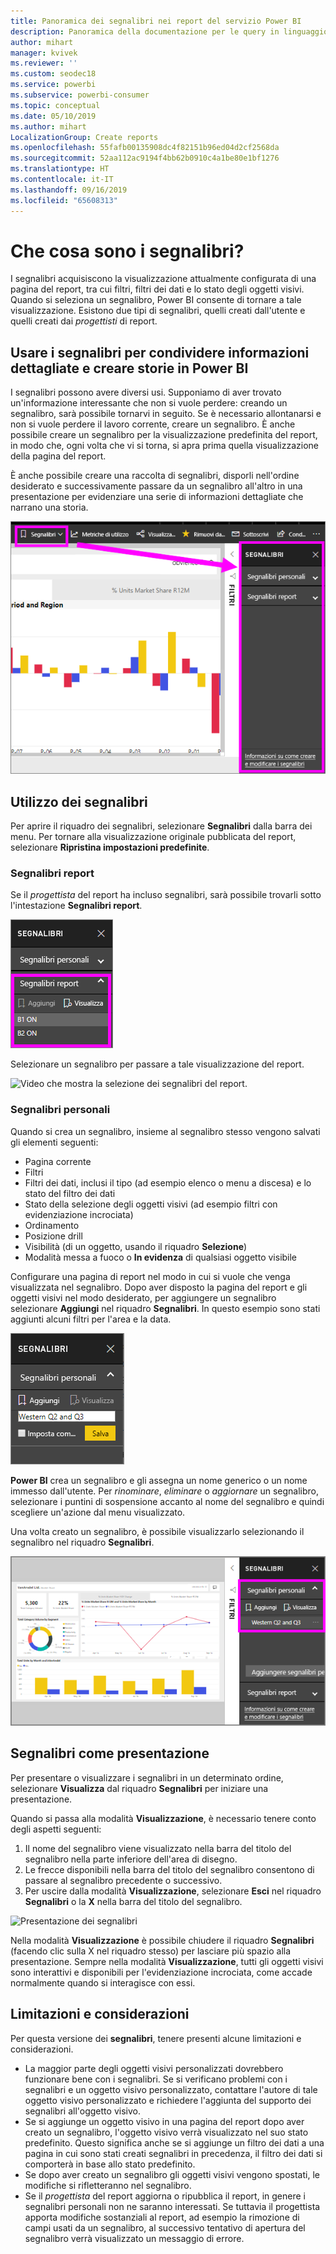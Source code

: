 ```yaml
---
title: Panoramica dei segnalibri nei report del servizio Power BI
description: Panoramica della documentazione per le query in linguaggio naturale Domande e risposte di Power BI.
author: mihart
manager: kvivek
ms.reviewer: ''
ms.custom: seodec18
ms.service: powerbi
ms.subservice: powerbi-consumer
ms.topic: conceptual
ms.date: 05/10/2019
ms.author: mihart
LocalizationGroup: Create reports
ms.openlocfilehash: 55fafb00135908dc4f82151b96ed04d2cf2568da
ms.sourcegitcommit: 52aa112ac9194f4bb62b0910c4a1be80e1bf1276
ms.translationtype: HT
ms.contentlocale: it-IT
ms.lasthandoff: 09/16/2019
ms.locfileid: "65608313"
---
```

# <a name="what-are-bookmarks"></a>Che cosa sono i segnalibri?
I segnalibri acquisiscono la visualizzazione attualmente configurata di una pagina del report, tra cui filtri, filtri dei dati e lo stato degli oggetti visivi. Quando si seleziona un segnalibro, Power BI consente di tornare a tale visualizzazione. Esistono due tipi di segnalibri, quelli creati dall'utente e quelli creati dai *progettisti* di report.

## <a name="use-bookmarks-to-share-insights-and-build-stories-in-power-bi"></a>Usare i segnalibri per condividere informazioni dettagliate e creare storie in Power BI 
I segnalibri possono avere diversi usi. Supponiamo di aver trovato un'informazione interessante che non si vuole perdere: creando un segnalibro, sarà possibile tornarvi in seguito. Se è necessario allontanarsi e non si vuole perdere il lavoro corrente, creare un segnalibro. È anche possibile creare un segnalibro per la visualizzazione predefinita del report, in modo che, ogni volta che vi si torna, si apra prima quella visualizzazione della pagina del report. 

È anche possibile creare una raccolta di segnalibri, disporli nell'ordine desiderato e successivamente passare da un segnalibro all'altro in una presentazione per evidenziare una serie di informazioni dettagliate che narrano una storia.  

![Per visualizzare il riquadro dei segnalibri, selezionarlo dalla barra multifunzione.](media/end-user-bookmarks/power-bi-bookmarks-pane.png)

## <a name="using-bookmarks"></a>Utilizzo dei segnalibri
Per aprire il riquadro dei segnalibri, selezionare **Segnalibri** dalla barra dei menu. Per tornare alla visualizzazione originale pubblicata del report, selezionare **Ripristina impostazioni predefinite**.

### <a name="report-bookmarks"></a>Segnalibri report
Se il *progettista* del report ha incluso segnalibri, sarà possibile trovarli sotto l'intestazione **Segnalibri report**. 

![Visualizzare i segnalibri del report.](media/end-user-bookmarks/power-bi-report-bookmark.png)

Selezionare un segnalibro per passare a tale visualizzazione del report. 

![Video che mostra la selezione dei segnalibri del report.](media/end-user-bookmarks/power-bi-bookmarks.gif)

### <a name="personal-bookmarks"></a>Segnalibri personali

Quando si crea un segnalibro, insieme al segnalibro stesso vengono salvati gli elementi seguenti:

* Pagina corrente
* Filtri
* Filtri dei dati, inclusi il tipo (ad esempio elenco o menu a discesa) e lo stato del filtro dei dati
* Stato della selezione degli oggetti visivi (ad esempio filtri con evidenziazione incrociata)
* Ordinamento
* Posizione drill
* Visibilità (di un oggetto, usando il riquadro **Selezione**)
* Modalità messa a fuoco o **In evidenza** di qualsiasi oggetto visibile

Configurare una pagina di report nel modo in cui si vuole che venga visualizzata nel segnalibro. Dopo aver disposto la pagina del report e gli oggetti visivi nel modo desiderato, per aggiungere un segnalibro selezionare **Aggiungi** nel riquadro **Segnalibri**. In questo esempio sono stati aggiunti alcuni filtri per l'area e la data. 

![Aggiungere segnalibri personali.](media/end-user-bookmarks/power-bi-add-personal.png)

**Power BI** crea un segnalibro e gli assegna un nome generico o un nome immesso dall'utente. Per *rinominare*, *eliminare* o *aggiornare* un segnalibro, selezionare i puntini di sospensione accanto al nome del segnalibro e quindi scegliere un'azione dal menu visualizzato.

Una volta creato un segnalibro, è possibile visualizzarlo selezionando il segnalibro nel riquadro **Segnalibri**. 

![Aggiungere segnalibri personali.](media/end-user-bookmarks/power-bi-personal-bookmark.png)


<!--
## Arranging bookmarks
As you create bookmarks, you might find that the order in which you create them isn't necessarily the same order you'd like to present them to your audience. No problem, you can easily rearrange the order of bookmarks.

In the **Bookmarks** pane, simply drag-and-drop bookmarks to change their order, as shown in the following image. The yellow bar between bookmarks designates where the dragged bookmark will be placed.

![Change bookmark order by drag-and-drop](media/desktop-bookmarks/bookmarks_06.png)

The order of your bookmarks can become important when you use the **View** feature of bookmarks, as described in the next section. 

-->

## <a name="bookmarks-as-a-slide-show"></a>Segnalibri come presentazione
Per presentare o visualizzare i segnalibri in un determinato ordine, selezionare **Visualizza** dal riquadro **Segnalibri** per iniziare una presentazione.

Quando si passa alla modalità **Visualizzazione**, è necessario tenere conto degli aspetti seguenti:

1. Il nome del segnalibro viene visualizzato nella barra del titolo del segnalibro nella parte inferiore dell'area di disegno.
2. Le frecce disponibili nella barra del titolo del segnalibro consentono di passare al segnalibro precedente o successivo.
3. Per uscire dalla modalità **Visualizzazione**, selezionare **Esci** nel riquadro **Segnalibri** o la **X** nella barra del titolo del segnalibro. 

![Presentazione dei segnalibri](media/end-user-bookmarks/power-bi-bookmark-slideshow.png)

Nella modalità **Visualizzazione** è possibile chiudere il riquadro **Segnalibri** (facendo clic sulla X nel riquadro stesso) per lasciare più spazio alla presentazione. Sempre nella modalità **Visualizzazione**, tutti gli oggetti visivi sono interattivi e disponibili per l'evidenziazione incrociata, come accade normalmente quando si interagisce con essi. 

<!--
## Visibility - using the Selection pane
With the release of bookmarks, the new **Selection** pane is also introduced. The **Selection** pane provides a list of all objects on the current page and allows you to select the object and specify whether a given object is visible. 

![Enable the Selection pane](media/desktop-bookmarks/bookmarks_08.png)

You can select an object using the **Selection** pane. Also, you can toggle whether the object is currently visible by clicking the eye icon to the right of the visual. 

![Selection pane](media/desktop-bookmarks/bookmarks_09.png)

When a bookmark is added, the visible status of each object is also saved based on its setting in the **Selection** pane. 

It's important to note that **slicers** continue to filter a report page, regardless of whether they are visible. As such, you can create many different bookmarks, with different slicer settings, and make a single report page appear very different (and highlight different insights) in various bookmarks.


## Bookmarks for shapes and images
You can also link shapes and images to bookmarks. With this feature, when you click on an object, it will show the bookmark associated with that object. This can be especially useful when working with buttons; you can learn more by reading the article about [using buttons in Power BI](desktop-buttons.md). 

To assign a bookmark to an object, select the object, then expand the **Action** section from the **Format Shape** pane, as shown in the following image.

![Add bookmark link to an object](media/desktop-bookmarks/bookmarks_10.png)

Once you turn the **Action** slider to **On** you can select whether the object is a back button, a bookmark, or a Q&A command. If you select bookmark, you can then select which of your bookmarks the object is linked to.

There are all sorts of interesting things you can do with object-linked bookmarking. You can create a visual table of contents on your report page, or you can provide different views (such as visual types) of the same information, just by clicking on an object.

When you are in editing mode you can use ctrl+click to follow the link, and when not in edit mode, simply click the object to follow the link. 


## Bookmark groups

Beginning with the August 2018 release of **Power BI Desktop**, you can create and use bookmark groups. A bookmark group is a collection of bookmarks that you specify, which can be shown and organized as a group. 

To create a bookmark group, hold down the CTRL key and select the bookmarks you want to include in the group, then click the ellipses beside any of the selected bookmarks, and select **Group** from the menu that appears.

![Create a bookmark group](media/desktop-bookmarks/bookmarks_15.png)

**Power BI Desktop** automatically names the group *Group 1*. Fortunately, you can just double-click on the name and rename it to whatever you want.

![Rename a bookmark group](media/desktop-bookmarks/bookmarks_16.png)

With any bookmark group, clicking on the bookmark group's name only expands or collapses the group of bookmarks, and does not represent a bookmark by itself. 

When using the **View** feature of bookmarks, the following applies:

* If the selected bookmark is in a group when you select **View** from bookmarks, only the bookmarks *in that group* are shown in the viewing session. 

* If the selected bookmark is not in a group, or is on the top level (such as the name of a bookmark group), then all bookmarks for the entire report are played, including bookmarks in any group. 

To ungroup bookmarks, just select any bookmark in a group, click the ellipses, and then select **Ungroup** from the menu that appears. 

![Ungroup a bookmark group](media/desktop-bookmarks/bookmarks_17.png)

Note that selecting **Ungroup** for any bookmark from a group takes all bookmarks out of the group (it deletes the group, but not the bookmarks themselves). So to remove a single bookmark from a group, you need to **Ungroup** any member from that group, which deletes the grouping, then select the members you want in the new group (using CTRL and clicking each bookmark), and select **Group** again. 
-->





## <a name="limitations-and-considerations"></a>Limitazioni e considerazioni
Per questa versione dei **segnalibri**, tenere presenti alcune limitazioni e considerazioni.

* La maggior parte degli oggetti visivi personalizzati dovrebbero funzionare bene con i segnalibri. Se si verificano problemi con i segnalibri e un oggetto visivo personalizzato, contattare l'autore di tale oggetto visivo personalizzato e richiedere l'aggiunta del supporto dei segnalibri all'oggetto visivo. 
* Se si aggiunge un oggetto visivo in una pagina del report dopo aver creato un segnalibro, l'oggetto visivo verrà visualizzato nel suo stato predefinito. Questo significa anche se si aggiunge un filtro dei dati a una pagina in cui sono stati creati segnalibri in precedenza, il filtro dei dati si comporterà in base allo stato predefinito.
* Se dopo aver creato un segnalibro gli oggetti visivi vengono spostati, le modifiche si rifletteranno nel segnalibro. 
* Se il *progettista* del report aggiorna o ripubblica il report, in genere i segnalibri personali non ne saranno interessati. Se tuttavia il progettista apporta modifiche sostanziali al report, ad esempio la rimozione di campi usati da un segnalibro, al successivo tentativo di apertura del segnalibro verrà visualizzato un messaggio di errore. 

<!--
## Next steps
spotlight?
-->

